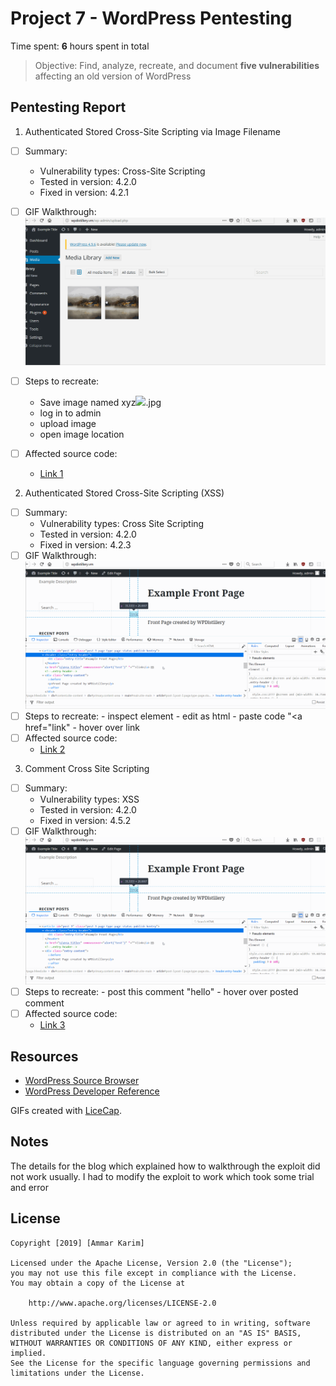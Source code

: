 # Project 7 - WordPress Pentesting

Time spent: **6** hours spent in total

> Objective: Find, analyze, recreate, and document **five vulnerabilities** affecting an old version of WordPress

## Pentesting Report

1. Authenticated Stored Cross-Site Scripting via Image Filename
  - [ ] Summary:
    - Vulnerability types: Cross-Site Scripting
    - Tested in version: 4.2.0
    - Fixed in version: 4.2.1
  - [ ] GIF Walkthrough:
      <img src='ex1gif.gif' title='' width='' alt='' />
  - [ ] Steps to recreate:
       - Save image named xyz<img src=a onerror=alert(document.cookie)>.jpg
       - log in to admin
       - upload image
       - open image location

  - [ ] Affected source code:
    - [Link 1](https://github.com/WordPress/WordPress/commit/c9e60dab176635d4bfaaf431c0ea891e4726d6e0)
2. Authenticated Stored Cross-Site Scripting (XSS)
  - [ ] Summary:
    - Vulnerability types: Cross Site Scripting
    - Tested in version: 4.2.0
    - Fixed in version: 4.2.3
  - [ ] GIF Walkthrough:
      <img src='ex2.gif' title='' width='' alt='' />
  - [ ] Steps to recreate:
        - inspect element
        - edit as html
        - paste code "<a href="</a><a title=" onmouseover=alert('test')  ">link</a>"
        - hover over link
  - [ ] Affected source code:
    - [Link 2](https://cve.mitre.org/cgi-bin/cvename.cgi?name=CVE-2015-5622)
3.  Comment Cross Site Scripting
  - [ ] Summary:
    - Vulnerability types: XSS
    - Tested in version: 4.2.0
    - Fixed in version: 4.5.2
  - [ ] GIF Walkthrough:
      <img src='ex2.gif' title='' width='' alt='' />
  - [ ] Steps to recreate:
        - post this comment "<a onmouseover="alert(unescape(/hello%20world/.source))">hello</a>"
        - hover over posted comment
  - [ ] Affected source code:
    - [Link 3](https://cve.mitre.org/cgi-bin/cvename.cgi?name=CVE-2018-5776)


## Resources

- [WordPress Source Browser](https://core.trac.wordpress.org/browser/)
- [WordPress Developer Reference](https://developer.wordpress.org/reference/)

GIFs created with [LiceCap](http://www.cockos.com/licecap/).

## Notes

The details for the blog which explained how to walkthrough the exploit did not work usually. I had to
modify the exploit to work which took some trial and error


## License

    Copyright [2019] [Ammar Karim]

    Licensed under the Apache License, Version 2.0 (the "License");
    you may not use this file except in compliance with the License.
    You may obtain a copy of the License at

        http://www.apache.org/licenses/LICENSE-2.0

    Unless required by applicable law or agreed to in writing, software
    distributed under the License is distributed on an "AS IS" BASIS,
    WITHOUT WARRANTIES OR CONDITIONS OF ANY KIND, either express or implied.
    See the License for the specific language governing permissions and
    limitations under the License.
